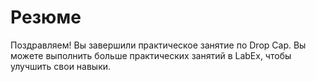 # Резюме

Поздравляем! Вы завершили практическое занятие по Drop Cap. Вы можете выполнить больше практических занятий в LabEx, чтобы улучшить свои навыки.
